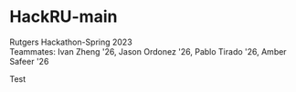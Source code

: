 # HackRU-main
 Rutgers Hackathon-Spring 2023\
 Teammates: Ivan Zheng '26, Jason Ordonez '26, Pablo Tirado '26, Amber Safeer '26

Test
